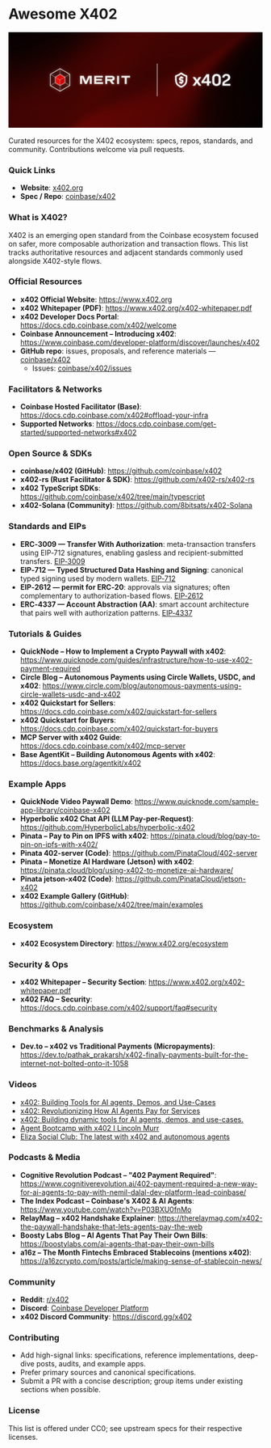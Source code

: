 # Awesome X402

![Merit Logo](./merit-logo.webp)

Curated resources for the X402 ecosystem: specs, repos, standards, and community. Contributions welcome via pull requests.

### Quick Links
- **Website**: [x402.org](https://www.x402.org/)
- **Spec / Repo**: [coinbase/x402](https://github.com/coinbase/x402)

### What is X402?
X402 is an emerging open standard from the Coinbase ecosystem focused on safer, more composable authorization and transaction flows. This list tracks authoritative resources and adjacent standards commonly used alongside X402-style flows.

### Official Resources
- **x402 Official Website**: https://www.x402.org
- **x402 Whitepaper (PDF)**: https://www.x402.org/x402-whitepaper.pdf
- **x402 Developer Docs Portal**: https://docs.cdp.coinbase.com/x402/welcome
- **Coinbase Announcement – Introducing x402**: https://www.coinbase.com/developer-platform/discover/launches/x402
- **GitHub repo**: issues, proposals, and reference materials — [coinbase/x402](https://github.com/coinbase/x402)
  - Issues: [coinbase/x402/issues](https://github.com/coinbase/x402/issues)

### Facilitators & Networks
- **Coinbase Hosted Facilitator (Base)**: https://docs.cdp.coinbase.com/x402#offload-your-infra
- **Supported Networks**: https://docs.cdp.coinbase.com/get-started/supported-networks#x402

### Open Source & SDKs
- **coinbase/x402 (GitHub)**: https://github.com/coinbase/x402
- **x402-rs (Rust Facilitator & SDK)**: https://github.com/x402-rs/x402-rs
- **x402 TypeScript SDKs**: https://github.com/coinbase/x402/tree/main/typescript
- **x402-Solana (Community)**: https://github.com/8bitsats/x402-Solana

### Standards and EIPs
- **ERC‑3009 — Transfer With Authorization**: meta-transaction transfers using EIP‑712 signatures, enabling gasless and recipient-submitted transfers. [EIP‑3009](https://eips.ethereum.org/EIPS/eip-3009)
- **EIP‑712 — Typed Structured Data Hashing and Signing**: canonical typed signing used by modern wallets. [EIP‑712](https://eips.ethereum.org/EIPS/eip-712)
- **EIP‑2612 — permit for ERC‑20**: approvals via signatures; often complementary to authorization-based flows. [EIP‑2612](https://eips.ethereum.org/EIPS/eip-2612)
- **ERC‑4337 — Account Abstraction (AA)**: smart account architecture that pairs well with authorization patterns. [EIP‑4337](https://eips.ethereum.org/EIPS/eip-4337)

### Tutorials & Guides
- **QuickNode – How to Implement a Crypto Paywall with x402**: https://www.quicknode.com/guides/infrastructure/how-to-use-x402-payment-required
- **Circle Blog – Autonomous Payments using Circle Wallets, USDC, and x402**: https://www.circle.com/blog/autonomous-payments-using-circle-wallets-usdc-and-x402
- **x402 Quickstart for Sellers**: https://docs.cdp.coinbase.com/x402/quickstart-for-sellers
- **x402 Quickstart for Buyers**: https://docs.cdp.coinbase.com/x402/quickstart-for-buyers
- **MCP Server with x402 Guide**: https://docs.cdp.coinbase.com/x402/mcp-server
- **Base AgentKit – Building Autonomous Agents with x402**: https://docs.base.org/agentkit/x402

### Example Apps
- **QuickNode Video Paywall Demo**: https://www.quicknode.com/sample-app-library/coinbase-x402
- **Hyperbolic x402 Chat API (LLM Pay-per-Request)**: https://github.com/HyperbolicLabs/hyperbolic-x402
- **Pinata – Pay to Pin on IPFS with x402**: https://pinata.cloud/blog/pay-to-pin-on-ipfs-with-x402/
- **Pinata 402-server (Code)**: https://github.com/PinataCloud/402-server
- **Pinata – Monetize AI Hardware (Jetson) with x402**: https://pinata.cloud/blog/using-x402-to-monetize-ai-hardware/
- **Pinata jetson-x402 (Code)**: https://github.com/PinataCloud/jetson-x402
- **x402 Example Gallery (GitHub)**: https://github.com/coinbase/x402/tree/main/examples

### Ecosystem
- **x402 Ecosystem Directory**: https://www.x402.org/ecosystem

### Security & Ops
- **x402 Whitepaper – Security Section**: https://www.x402.org/x402-whitepaper.pdf
- **x402 FAQ – Security**: https://docs.cdp.coinbase.com/x402/support/faq#security

### Benchmarks & Analysis
- **Dev.to – x402 vs Traditional Payments (Micropayments)**: https://dev.to/pathak_prakarsh/x402-finally-payments-built-for-the-internet-not-bolted-onto-it-1058

### Videos
- [x402: Building Tools for AI agents, Demos, and Use-Cases](https://www.youtube.com/watch?v=Nodgp7fiPQc&t=197s)
- [x402: Revolutionizing How AI Agents Pay for Services](https://www.youtube.com/watch?v=UQJl8jCDMlo)
- [x402: Building dynamic tools for AI agents, demos, and use-cases.](https://www.youtube.com/watch?v=pL5LxhZ8iCY)
- [Agent Bootcamp with x402 I Lincoln Murr](https://www.youtube.com/watch?v=GtrX9gHfLak)
- [Eliza Social Club: The latest with x402 and autonomous agents](https://www.youtube.com/watch?v=gvLWsY3l_zU)

### Podcasts & Media
- **Cognitive Revolution Podcast – "402 Payment Required"**: https://www.cognitiverevolution.ai/402-payment-required-a-new-way-for-ai-agents-to-pay-with-nemil-dalal-dev-platform-lead-coinbase/
- **The Index Podcast – Coinbase's X402 & AI Agents**: https://www.youtube.com/watch?v=P03BXU0fnMo
- **RelayMag – x402 Handshake Explainer**: https://therelaymag.com/x402-the-paywall-handshake-that-lets-agents-pay-the-web
- **Boosty Labs Blog – AI Agents That Pay Their Own Bills**: https://boostylabs.com/ai-agents-that-pay-their-own-bills
- **a16z – The Month Fintechs Embraced Stablecoins (mentions x402)**: https://a16zcrypto.com/posts/article/making-sense-of-stablecoin-news/

### Community
- **Reddit**: [r/x402](https://www.reddit.com/r/x402/)
- **Discord**: [Coinbase Developer Platform](https://discord.com/invite/cdp)
- **x402 Discord Community**: https://discord.gg/x402

### Contributing
- Add high-signal links: specifications, reference implementations, deep-dive posts, audits, and example apps.
- Prefer primary sources and canonical specifications.
- Submit a PR with a concise description; group items under existing sections when possible.

### License
This list is offered under CC0; see upstream specs for their respective licenses.